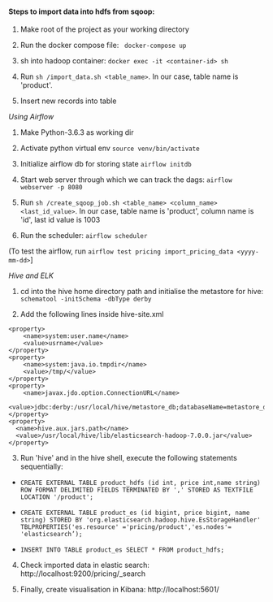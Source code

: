 #### Steps to import data into hdfs from sqoop:

1. Make root of the project as your working directory

2. Run the docker compose file: ` docker-compose up`
           
3. sh into hadoop container: `docker exec -it <container-id> sh`

4. Run `sh /import_data.sh <table_name>`. In our case, table name is 'product'.

5. Insert new records into table

*Using Airflow*

1. Make Python-3.6.3 as working dir 

2. Activate python virtual env `source venv/bin/activate`

3. Initialize airflow db for storing state `airflow initdb`

4. Start web server through which we can track the dags: `airflow webserver -p 8080`

5. Run `sh /create_sqoop_job.sh <table_name> <column_name> <last_id_value>`. In our case, table name is 'product', column name is 'id', last id value is 1003

6. Run the scheduler: `airflow scheduler`

(To test the airflow, run `airflow test pricing import_pricing_data <yyyy-mm-dd>`]

*Hive and ELK*

1. cd into the hive home directory path and initialise the metastore for hive:
    `schematool -initSchema -dbType derby`
    
2. Add the following lines inside hive-site.xml

```
<property>
    <name>system:user.name</name>
    <value>usrname</value>
</property>
<property>
    <name>system:java.io.tmpdir</name>
    <value>/tmp/</value>
</property>
<property>
    <name>javax.jdo.option.ConnectionURL</name>
    <value>jdbc:derby:/usr/local/hive/metastore_db;databaseName=metastore_db;create=true</value>
</property>
<property>
  <name>hive.aux.jars.path</name>
  <value>/usr/local/hive/lib/elasticsearch-hadoop-7.0.0.jar</value>
</property>
```
3. Run 'hive' and in the hive shell, execute the following statements sequentially:

- `CREATE EXTERNAL TABLE product_hdfs (id int, price int,name string) ROW FORMAT DELIMITED FIELDS TERMINATED BY ',' STORED AS TEXTFILE LOCATION '/product';`

- `CREATE EXTERNAL TABLE product_es (id bigint, price bigint, name string) STORED BY 'org.elasticsearch.hadoop.hive.EsStorageHandler' TBLPROPERTIES('es.resource' ='pricing/product','es.nodes'= 'elasticsearch’);`

- `INSERT INTO TABLE product_es SELECT * FROM product_hdfs;`

4. Check imported data in elastic search: http://localhost:9200/pricing/_search

5. Finally, create visualisation in Kibana: http://localhost:5601/
